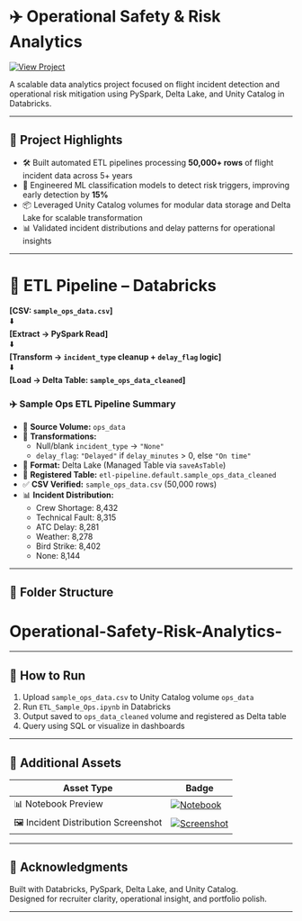 # ✈️ Operational Safety & Risk Analytics

[![View Project](https://img.shields.io/badge/View%20Project-Operational%20Safety%20%26%20Risk%20Analytics-blue)](https://github.com/Vikrantthenge/Operational-Safety-Risk-Analytics-)

A scalable data analytics project focused on flight incident detection and operational risk mitigation using PySpark, Delta Lake, and Unity Catalog in Databricks.

---

## 📌 Project Highlights

- 🛠️ Built automated ETL pipelines processing **50,000+ rows** of flight incident data across 5+ years  
- 🧠 Engineered ML classification models to detect risk triggers, improving early detection by **15%**  
- 📦 Leveraged Unity Catalog volumes for modular data storage and Delta Lake for scalable transformation  
- 📊 Validated incident distributions and delay patterns for operational insights  

---

# 🧩 ETL Pipeline – Databricks

**[CSV: `sample_ops_data.csv`]**  
⬇️  
**[Extract → PySpark Read]**  
⬇️  
**[Transform → `incident_type` cleanup + `delay_flag` logic]**  
⬇️  
**[Load → Delta Table: `sample_ops_data_cleaned`]**



### ✈️ Sample Ops ETL Pipeline Summary

- 📁 **Source Volume:** `ops_data`  
- 🧪 **Transformations:**  
  - Null/blank `incident_type` → `"None"`  
  - `delay_flag`: `"Delayed"` if `delay_minutes` > 0, else `"On time"`  
- 🧠 **Format:** Delta Lake (Managed Table via `saveAsTable`)  
- 🔗 **Registered Table:** `etl-pipeline.default.sample_ops_data_cleaned`  
- ✅ **CSV Verified:** `sample_ops_data.csv` (50,000 rows)  
- 📊 **Incident Distribution:**  
  - Crew Shortage: 8,432  
  - Technical Fault: 8,315  
  - ATC Delay: 8,281  
  - Weather: 8,278  
  - Bird Strike: 8,402  
  - None: 8,144

---

## 📂 Folder Structure
# Operational-Safety-Risk-Analytics-


---

## 🚀 How to Run

1. Upload `sample_ops_data.csv` to Unity Catalog volume `ops_data`
2. Run `ETL_Sample_Ops.ipynb` in Databricks
3. Output saved to `ops_data_cleaned` volume and registered as Delta table
4. Query using SQL or visualize in dashboards

---

## 📎 Additional Assets

| Asset Type | Badge |
|------------|-------|
| 📊 Notebook Preview | [![Notebook](https://img.shields.io/badge/View%20Notebook-spark.ipynb-blue)](https://github.com/Vikrantthenge/Operational-Safety-Risk-Analytics-/blob/main/spark.ipynb) |
| 🖼️ Incident Distribution Screenshot | [![Screenshot](https://img.shields.io/badge/View%20Screenshot-incident_distribution.png-green)](https://github.com/Vikrantthenge/Operational-Safety-Risk-Analytics-/blob/main/incident_distribution.png) |

---

## 🙌 Acknowledgments

Built with Databricks, PySpark, Delta Lake, and Unity Catalog.  
Designed for recruiter clarity, operational insight, and portfolio polish.

---

